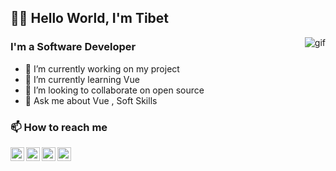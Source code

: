 ## 👋🏻 Hello World, I'm Tibet 

<img align="right" alt="gif"  src="https://c.tenor.com/YRzeUmYfWrQAAAAM/jim2.gif" />

### I'm a Software Developer

- 🔭 I’m currently working on my project
- 🌱 I’m currently learning Vue
- 👯 I’m looking to collaborate on open source
- 💬 Ask me about Vue , Soft Skills

### 📫 How to reach me

 <a href="https://tibeterol.me/">
    <img align="left" alt="Tibet's Website" width="22px" src="https://icons-for-free.com/iconfiles/png/512/webpage+website+icon-1320087271286406322.png" />
 </a>
<a href="https://linkedin.com/in/tibet-erol">
    <img align="left" alt="Tibet's LinkedIn" width="22px" src="https://cdn-icons-png.flaticon.com/512/174/174857.png" />
</a>
<a href="https://medium.com/@tibeterol">
    <img align="left" alt="Tibet's Medium" width="22px" src="https://upload.wikimedia.org/wikipedia/commons/thumb/e/ec/Medium_logo_Monogram.svg/1200px-Medium_logo_Monogram.svg.png" />
</a>
<a href="https://stackoverflow.com/users/18696915/tibet-erol">
    <img align="left" alt="Tibet's StackOverflow" width="22px" src="https://cdn-icons-png.flaticon.com/512/2111/2111628.png" />
</a>
 
